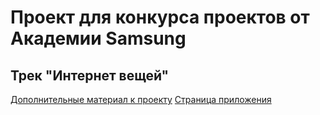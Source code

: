 # Проект для конкурса проектов от Академии Samsung
## Трек "Интернет вещей"

[Дополнительные материал к проекту](https://drive.google.com/drive/folders/1b16LURKgPbDulz2QmP2OTku3KCdISpPP?usp=sharing)
[Страница приложения]()
